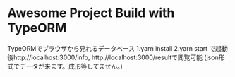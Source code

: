 # Awesome Project Build with TypeORM

TypeORMでブラウザから見れるデータベース
1.yarn install
2.yarn start
で起動後http://localhost:3000/info, http://localhost:3000/resultで閲覧可能
(json形式でデータが来ます。成形等してません。)